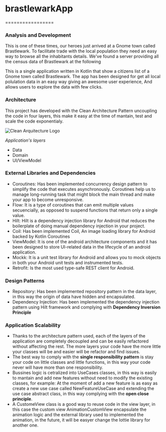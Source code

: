 # brastlewarkApp
=================
### Analysis and Development ### 
This is one of these times, our heroes just arrived at a Gnome town called Brastlewark. To
facilitate trade with the local population they need an easy way to browse all the inhabitants
details. We&#39;ve found a server providing all the census data of Brastlewark at the following

This is a single application written in Kotlin that show a citizens list of a Gnome town called Brastlewark. 
The app has been designed for get all local polulation data in an easy way giving an awesome user experience,
And allows users to explore the data with few clicks.

### Architecture ###
This project has developed with the Clean Architecture Pattern uncoupling the code in four layers, this make it easy at the time of mantain, test and scale the code exponentialy.

![Clean Arquitecture Logo](https://res.cloudinary.com/practicaldev/image/fetch/s--T7GIdw6s--/c_limit%2Cf_auto%2Cfl_progressive%2Cq_auto%2Cw_880/https://miro.medium.com/max/1488/1%2AD1EvAeK74Gry46JMZM4oOQ.png "An exemplary image")

*Application's layers*
  * Data
  * Domain
  * UI/ViewModel

### External Libraries and Dependencies ###
 * Coroutines: Has been implemented concurrency design pattern to simplify the code that executes asynchronously. Coroutines help us to manage long-running task that might block the main thread and make your app to become unresponsive.  
 * Flow: It is a type of coroutines that can emit multiple values secuencially, as opposed to suspend functions that return only a single value.
 * Hilt: Hilt is a dependency injection library for Android that reduces the boilerplate of doing manual dependency injection in your project.
 * Coil: Has been implemented Coil, An image loading library for Android backed by Kotlin Coroutines
 * ViewModel: It is one of the android architecture components and it has been designed to store UI-related data in the lifecycle of an android application.
 * Mockk: It is a unit test library for Android and allows you to mock objects in both your Android unit tests and instrumented tests.
 * Retrofit: Is the most used type-safe REST client for Android.
 
 ### Design Patterns ###
  * Repository: Has been implemented repository pattern in the data layer, in this way the origin of data have hidden and encapsulated.
  * Dependency Injection: Has been implemented the dependency injection pattern using Hilt framework and complying with **Dependency Inversion Principle**
 
 ### Application Scalability ###
  * Thanks to the architecture  pattern used, each of the layers of the application are completely decoupled and can be easily refactored without affecting the rest. The more layers your code have the more little your classes will be and easier will be refactor and find issues.
  * The best way to comply with the **single responsibility pattern** is stay your code on little classes and little functions, in this way your code never will have more than one responsibility.
  * Bussines logic is cetralized into UseCases classes, in this way is easily to mantain and add new features without need to modify the existing classes, for example: At the moment of add a new feature is as easy as create a new use case called NewFeatureUseCase and extending the use case abstract class, in this way complying with the **open close principle**.
  * A CustomeView class is a good way to reuse code in the view layer, in this case the custom view AnimationCustomView encapsulate the animation logic and the external library used to implemented the animation, in the future, it will be easyer change the lottie library for another one.
  
